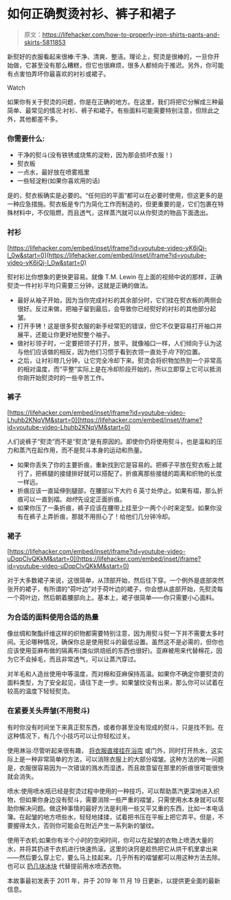 # 如何正确熨烫衬衫、裤子和裙子

> 原文：<https://lifehacker.com/how-to-properly-iron-shirts-pants-and-skirts-5811853>

新熨好的衣服看起来很棒:干净、清爽、整洁。理论上，熨烫是很棒的，一旦你开始做，它甚至没有那么糟糕，但它也很麻烦，很多人都倾向于推迟。另外，你可能有点害怕弄坏你最喜欢的衬衫或裙子。

Watch

如果你有关于熨烫的问题，你是在正确的地方。在这里，我们将把它分解成三种最简单、最常见的情况:衬衫、裤子和裙子。有些面料可能需要特别注意，但除此之外，其他都差不多。

### **你需要什么:**

*   干净的熨斗(没有铁锈或烧焦的淀粉，因为那会损坏衣服！)
*   熨衣板
*   一点水，最好放在喷雾瓶里
*   一些轻淀粉(如果你喜欢用的话)

是的，熨衣板确实是必要的。“任何旧的平面”都可以在必要时使用，但这更多的是一种应急措施。熨衣板是专门为简化工作而制造的，但更重要的是，它们包裹在特殊材料中，不仅阻燃，而且透气，这样蒸汽就可以从你熨烫的物品下面逸出。

### **衬衫**

 [https://lifehacker.com/embed/inset/iframe?id=youtube-video-yK6iQj-I_0w&start=0](https://lifehacker.com/embed/inset/iframe?id=youtube-video-yK6iQj-I_0w&start=0) 

熨衬衫比你想象的更快更容易。就像 T.M. Lewin 在上面的视频中说的那样，正确熨烫一件衬衫平均只需要三分钟，这就是正确的做法。

*   最好从袖子开始，因为当你完成衬衫的其余部分时，它们挂在熨衣板的两侧会很好。反过来做，把袖子留到最后，会导致你已经熨好的衬衫的其他部分起皱。
*   打开手铐！这是很多熨衣服的新手经常犯的错误，但它不仅更容易打开袖口并展平，还能让你更好地熨整个袖子。
*   做衬衫领子时，一定要把领子打开，放平。就像袖口一样，人们倾向于认为这与他们应该做的相反，因为他们习惯于看到衣领一直处于*向下*的位置。
*   之后，让衬衫晾几分钟，让它完全冷却下来。熨烫会将织物加热到一个非常高的相对温度，而“平整”实际上是在冷却阶段开始的，所以立即穿上它可以抵消你刚开始熨烫时的一些辛苦工作。

### **裤子**

 [https://lifehacker.com/embed/inset/iframe?id=youtube-video-Lhuhb2KNqVM&start=0](https://lifehacker.com/embed/inset/iframe?id=youtube-video-Lhuhb2KNqVM&start=0) 

人们说裤子“熨烫”而不是“熨烫”是有原因的。即使你仍将使用熨斗，也是温和的压力和蒸汽在起作用，而不是熨斗本身的运动和热量。

*   如果你丢失了你的主要折痕，重新找到它是容易的。把裤子平放在熨衣板上就行了，把裤腿的接缝排好就可以搭配了。折痕离那些接缝的距离和织物的长度一样远。
*   折痕应该一直延伸到腿部，在腰部以下大约 6 英寸处停止。如果有褶，那么折痕可以一直到褶。*始终*先设定正面折痕。
*   如果你压了一条折痕，裤子应该在腰带上挂至少一两个小时来定型。如果你没有在裤子上弄折痕，那就不用担心了！给他们几分钟冷却。

### **裙子**

 [https://lifehacker.com/embed/inset/iframe?id=youtube-video-uDqpClvQKkM&start=0](https://lifehacker.com/embed/inset/iframe?id=youtube-video-uDqpClvQKkM&start=0) 

对于大多数裙子来说，这很简单，从顶部开始，然后往下穿。一个例外是底部突然张开的裙子，有所谓的“荷叶边”对于荷叶边的裙子，你会想从底部开始，先熨烫每一个荷叶边，然后朝着腰部向上。基本上，裙子很简单——你只需要小心面料。

### **为合适的面料使用合适的热量**

像丝绸和聚酯纤维这样的织物都需要特别注意，因为用熨斗熨一下并不需要太多时间。无论哪种情况，确保你总是使用熨斗的最低设置。虽然这不是必需的，但你也应该使用亚麻布做的隔离布(类似烘焙纸的东西也很好)。亚麻被用来代替棉花，因为它不会掉毛，而且非常透气，可以让蒸汽穿过。

对羊毛和人造丝使用中等温度，而对棉和亚麻保持高温。如果你不确定你要熨烫的面料类型，为了安全起见，请往下走一步。如果皱纹没有出来，那么你可以试着在较高的温度下轻轻熨烫。

### **在紧要关头弄皱(不用熨斗)**

有时你没有时间坐下来真正熨东西，或者你甚至没有现成的熨斗，只是找不到。在这种情况下，有几个小技巧可以让你轻松过关。

使用淋浴:尽管听起来很有趣， [将衣服直接挂在浴帘](https://www.thefashionspot.com/life/178349-how-to-shower-steam-your-clothes-and-other-broke-girl-fashion-fixes/) 或门外，同时打开热水，这实际上是一种非常简单的方法，可以消除衣服上的大部分褶皱。这种方法的唯一问题是，衣服很容易因为一次错误的溅水而湿透，而且故意留在那里的折痕很可能很快就会消失。

喷水:使用喷水瓶已经是熨烫过程中使用的一种技巧，可以帮助蒸汽更深地进入织物，但如果你身边没有熨斗，需要消除一些严重的褶皱，只需使用水本身就可以帮助你解决问题。做这种事情的最好方法是利用一些又平又重的东西，比如一本电话簿。在起皱的地方喷些水，轻轻地揉揉，试着把书压在平板上把它弄平。但是，不要握得太久，否则你可能会在附近产生一系列新的皱纹。

使用干衣机:如果你有半个小时的空闲时间，你可以在起皱的衣物上喷洒大量的水，并将其扔进干衣机进行快速热滚。这里的诀窍是趁热把它从烘干机里拿出来——然后要么穿上它，要么马上挂起来。几乎所有的褶皱都可以用这种方法去除。也可以 [扔几块冰块](https://www.buzzfeed.com/alisoncaporimo/not-a-wrinkle-in-time) 代替提前用水喷洒衣物。

本故事最初发表于 2011 年，并于 2019 年 11 月 19 日更新，以提供更全面的最新信息。